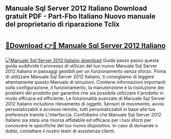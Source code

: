 ## Manuale Sql Server 2012 Italiano Download gratuit PDF - Part-Fbo Italiano Nuovo manuale del proprietario di riparazione TcIix

# <h2><a href="http://dfafwsr.blite.top/?on=Manuale+Sql+Server+2012+Italiano">🔗Download 👉🔴 Manuale Sql Server 2012 Italiano</a></h2>

[![Manuale Sql Server 2012 Italiano download](https://i.imgur.com/lujVjoI.png)](http://dfafwsr.blite.top/?on=Manuale+Sql+Server+2012+Italiano)
Guida passo passo questa guida suddivide il processo di utilizzo del tuo nuovo Manuale Sql Server 2012 Italiano in passaggi gestibili per un funzionamento senza sforzo. Prima di utilizzare Manuale Sql Server 2012 Italiano, ti consigliamo di leggere attentamente questo Manuale di istruzioni. Contiene informazioni importanti sulla configurazione, il funzionamento, la manutenzione e la risoluzione dei problemi del prodotto per garantire che sia possibile utilizzare il prodotto in modo efficace ed efficiente. Le funzionalità avanzate di Manuale Sql Server 2012 Italiano includono rilevamento di oggetti, Sensori di movimento, avvisi personalizzabili e accesso remoto, tutti personalizzabili in base alle tue preferenze tramite L'interfaccia. Confidiamo che Manuale Sql Server 2012 Italiano sia stata una risorsa affidabile ed efficace per i tuoi sforzi per conoscere le specifiche del tuo nuovo dispositivo. In caso di domande o dubbi, contattare il nostro team di assistenza clienti.
